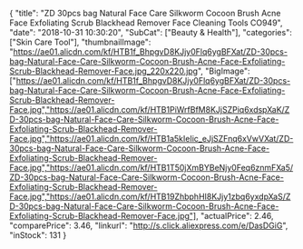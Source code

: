 {
	"title": "ZD 30pcs bag Natural Face Care Silkworm Cocoon Brush Acne Face Exfoliating Scrub Blackhead Remover Face Cleaning Tools CO949",
	"date": "2018-10-31 10:30:20",
	"SubCat": ["Beauty & Health"],
	"categories": ["Skin Care Tool"],
	"thumbnailImage": "https://ae01.alicdn.com/kf/HTB1f_BhpgvD8KJjy0Flq6ygBFXat/ZD-30pcs-bag-Natural-Face-Care-Silkworm-Cocoon-Brush-Acne-Face-Exfoliating-Scrub-Blackhead-Remover-Face.jpg_220x220.jpg",
	"BigImage": ["https://ae01.alicdn.com/kf/HTB1f_BhpgvD8KJjy0Flq6ygBFXat/ZD-30pcs-bag-Natural-Face-Care-Silkworm-Cocoon-Brush-Acne-Face-Exfoliating-Scrub-Blackhead-Remover-Face.jpg","https://ae01.alicdn.com/kf/HTB1PiWrfBfM8KJjSZPiq6xdspXaK/ZD-30pcs-bag-Natural-Face-Care-Silkworm-Cocoon-Brush-Acne-Face-Exfoliating-Scrub-Blackhead-Remover-Face.jpg","https://ae01.alicdn.com/kf/HTB1a5kIeIic_eJjSZFnq6xVwVXat/ZD-30pcs-bag-Natural-Face-Care-Silkworm-Cocoon-Brush-Acne-Face-Exfoliating-Scrub-Blackhead-Remover-Face.jpg","https://ae01.alicdn.com/kf/HTB1T50jXmBYBeNjy0Feq6znmFXa5/ZD-30pcs-bag-Natural-Face-Care-Silkworm-Cocoon-Brush-Acne-Face-Exfoliating-Scrub-Blackhead-Remover-Face.jpg","https://ae01.alicdn.com/kf/HTB19ZhbphHI8KJjy1zbq6yxdpXaS/ZD-30pcs-bag-Natural-Face-Care-Silkworm-Cocoon-Brush-Acne-Face-Exfoliating-Scrub-Blackhead-Remover-Face.jpg"],
	"actualPrice": 2.46,
	"comparePrice": 3.46,
	"linkurl": "http://s.click.aliexpress.com/e/DasDGiG",
	"inStock": 131
}
